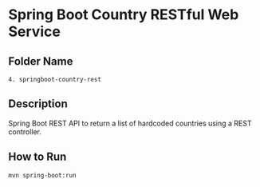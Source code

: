 # Spring Boot Country RESTful Web Service

## Folder Name
`4. springboot-country-rest`

## Description
Spring Boot REST API to return a list of hardcoded countries using a REST controller.

## How to Run
```bash
mvn spring-boot:run
